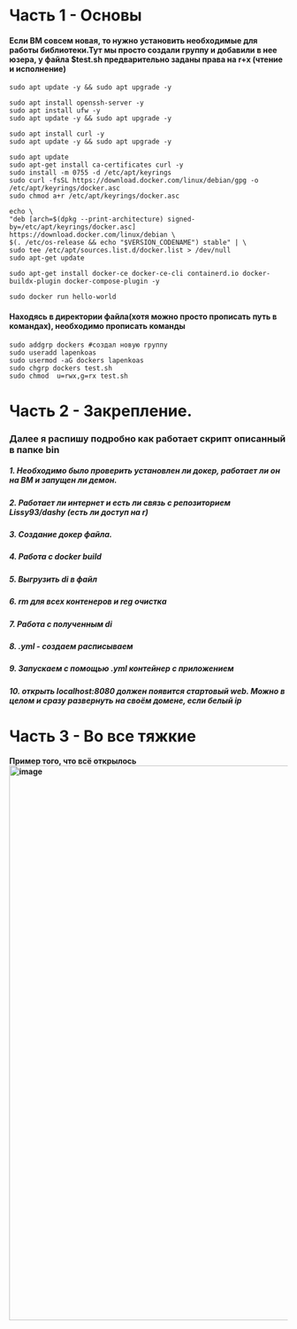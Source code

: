 # Часть 1 - Основы

<H4>Если ВМ совсем новая, то нужно установить необходимые для работы библиотеки.Тут мы просто создали группу и добавили в нее юзера, у файла $test.sh предварительно заданы права на r+x (чтение и исполнение)</H4>

    sudo apt update -y && sudo apt upgrade -y

    sudo apt install openssh-server -y
    sudo apt install ufw -y
    sudo apt update -y && sudo apt upgrade -y

    sudo apt install curl -y
    sudo apt update -y && sudo apt upgrade -y

    sudo apt update
    sudo apt-get install ca-certificates curl -y
    sudo install -m 0755 -d /etc/apt/keyrings
    sudo curl -fsSL https://download.docker.com/linux/debian/gpg -o /etc/apt/keyrings/docker.asc
    sudo chmod a+r /etc/apt/keyrings/docker.asc

    echo \
    "deb [arch=$(dpkg --print-architecture) signed-by=/etc/apt/keyrings/docker.asc] https://download.docker.com/linux/debian \
    $(. /etc/os-release && echo "$VERSION_CODENAME") stable" | \
    sudo tee /etc/apt/sources.list.d/docker.list > /dev/null
    sudo apt-get update

    sudo apt-get install docker-ce docker-ce-cli containerd.io docker-buildx-plugin docker-compose-plugin -y

    sudo docker run hello-world


<H4>Находясь в директории файла(хотя можно просто прописать путь в командах), необходимо прописать команды </H4>
    
    sudo addgrp dockers #создал новую группу
    sudo useradd lapenkoas
    sudo usermod -aG dockers lapenkoas
    sudo chgrp dockers test.sh
    sudo chmod  u=rwx,g=rx test.sh

    
# Часть 2 - Закрепление. 
<H3>
    Далее я распишу подробно как работает скрипт описанный в папке bin
</H3>

<H5>1.  Необходимо было проверить установлен ли докер, работает ли он на ВМ и запущен ли демон.</H5>
    <H5>
    2.  Работает ли интернет и есть ли связь с репозиторием Lissy93/dashy (есть ли доступ на r)</H5>
    <H5>
    3.  Создание докер файла.</H5>
    <H5>
    4.  Работа с docker build</H5>
    <H5>
    5.  Выгрузить di в файл</H5>
    <H5>
    6.  rm для всех контенеров и reg очистка</H5>
    <H5>
    7.  Работа с полученным di</H5>
    <H5>
    8.  .yml - создаем расписываем</H5>
    <H5>
    9.  Запускаем с помощью .yml контейнер с приложением</H5>
    <H5>
    10. открыть localhost:8080 должен появится стартовый web. Можно в целом и сразу развернуть на своём домене, если белый ip
</H5>

# Часть 3 - Во все тяжкие

<H4>
    Пример того, что всё открылось
    <img width="1864" height="1001" alt="image" src="https://github.com/user-attachments/assets/088cd73a-2f29-41dc-9047-988ed341d94d" />

</H4>




